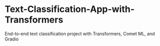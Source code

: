 # Text-Classification-App-with-Transformers
End-to-end text classification project with Transformers, Comet ML, and Gradio
